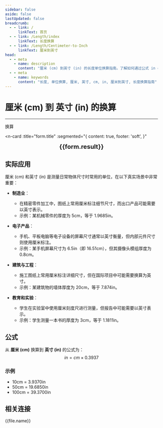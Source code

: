 ```yaml
---
sidebar: false
aside: false
lastUpdated: false
breadcrumb:
  - - link: /
      linkText: 首页
  - - link: /Length/index
      linkText: 长度换算
  - - link: /Length/Centimeter-to-Inch
      linkText: 厘米到英寸
head:
  - - meta
    - name: description
      content: "厘米 (cm) 到英寸 (in) 的长度单位换算指南。了解如何通过公式 in = cm × 0.3937 换算为英寸。"
  - - meta
    - name: keywords
      content: "长度, 单位换算, 厘米, 英寸, cm, in, 厘米到英寸, 长度换算指南"
---
```

# 厘米 (cm) 到 英寸 (in) 的换算
---
<script setup>
import { onMounted, reactive, inject, ref } from 'vue'
import { NButton, NForm, NFormItem, NInput, NInputNumber, NSelect, NCard, useMessage,NGrid ,NGi } from 'naive-ui'
import { defineClientComponent } from 'vitepress'
import { Length } from '../../files';
const seoKey = ['单位转换器','单位换算','长度单位转换器','长度单位转换','尺寸换算','长度单位换算','长度单位换算表','厘米转换','厘米和米换算','米厘米分米毫米的换算','cm和m换算','cm是什么','厘米单位','cm换算','厘米和米的换算公式','厘米 英寸','一厘米等于多少米','公分是什么单位','cm是什么意思','厘米和米','尺寸转换器','量尺','米尺','长度换算器','厘米换算','一厘米','cm是什么单位','长度转换','直尺在线测量','英尺换算厘米','英寸 厘米','尺寸换算器','长度','分米','尺寸转换','刻度尺','厘米换算米','一厘米等于多少毫米','长度单位','毫米和厘米','寸','英尺和厘米的换算','尺','一米等于多少厘米','长度换算','公分','尺寸','一公分等于多少厘米','英尺换算','cm','长度单位换算','尺寸换算','英寸换算','mm','厘米换算英寸']
const convert = inject('convert')

const form = reactive({
  number: null,
  result: '',
  title: '厘米到英寸的换算',
})

const convertHandler = () => {
  if (form.number !== null && !isNaN(form.number)) {
    const convertedValue = parseFloat(form.number) * 0.3937
    form.result = `${form.number}cm = ${convertedValue.toFixed(4)}in`
  } else {
    form.result = '请输入有效的数值。'
  }
}
</script>

<n-form size="large" :model="form">
  <n-form-item label="厘米 (cm)">
    <n-input-number v-model:value="form.number" placeholder="输入厘米" style="width: 100%" />
  </n-form-item>
  <n-form-item>
    <n-button type="info" @click="convertHandler" block>换算</n-button>
  </n-form-item>
</n-form>

<n-card 
  :title="form.title"
  :segmented="{
    content: true,
    footer: 'soft',
  }"
>
  <div  style="text-align:center;font-size:20px;">
    <strong>{{form.result}}</strong>
  </div>
  <template #footer>
    <div>
      <span v-for="item of seoKey">{{item}}，</span>
    </div>
  </template>
</n-card>

## 实际应用

厘米 (cm) 和英寸 (in) 是测量日常物体尺寸时常用的单位，在以下真实场景中非常重要：

- **制造业**：
  - 在精密零件加工中，图纸上常用厘米标注细节尺寸，而出口产品可能需要以英寸表示。
  - 示例：某机械零件的厚度为 5cm，等于 1.9685in。

- **电子产品**：
  - 手机、平板电脑等电子设备的屏幕尺寸通常以英寸衡量，但内部元件尺寸则使用厘米标注。
  - 示例：某手机屏幕尺寸为 6.5in（即 16.51cm），但其摄像头模组厚度为 0.8cm。

- **建筑与工程**：
  - 施工图纸上常用厘米标注详细尺寸，但在国际项目中可能需要换算为英寸。
  - 示例：某建筑物的墙体厚度为 20cm，等于 7.874in。

- **教育和实验**：
  - 学生在实验室中使用厘米刻度尺进行测量，但报告中可能需要以英寸表示。
  - 示例：学生测量一本书的厚度为 3cm，等于 1.1811in。

## 公式

从 **厘米 (cm)** 换算到 **英寸 (in)** 的公式为：
$$ in = cm \times 0.3937 $$

### 示例
- 10cm = 3.9370in
- 50cm = 19.6850in
- 100cm = 39.3700in

## 相关连接
<n-grid x-gap="12" :cols="2">
  <n-gi v-for="(file, index) in Length" :key="index">
    <n-button
      text
      tag="a"
      :href="file.path"
      type="info"
    >
      {{file.name}}
    </n-button>
  </n-gi>
</n-grid>